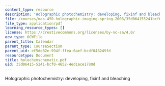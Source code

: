 ```yaml
---
content_type: resource
description: 'Holographic photochemistry: developing, fixinf and bleaching'
file: /courses/mas-450-holographic-imaging-spring-2003/35d064155241bcf046524ed1ace1780d_holochemschematic.pdf
file_type: application/pdf
learning_resource_types: []
license: https://creativecommons.org/licenses/by-nc-sa/4.0/
ocw_type: OCWFile
parent_title: Calendar
parent_type: CourseSection
parent_uid: ef5de82e-994f-ffea-6aef-bcdf048249fd
resourcetype: Document
title: holochemschematic.pdf
uid: 35d06415-5241-bcf0-4652-4ed1ace1780d
---
```

Holographic photochemistry: developing, fixinf and bleaching